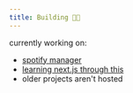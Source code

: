 ```yaml
---
title: Building 👨‍🔧
---
```


currently working on:
- [spotify manager](https://github.com/rpeb/spotifymanager)
- [learning next.js through this](http://github.com/rpeb/spot-app-ui)
- older projects aren't hosted